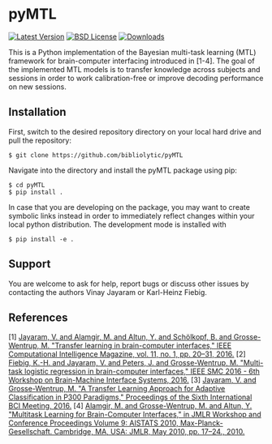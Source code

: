pyMTL
===================

[![Latest Version](http://img.shields.io/pypi/v/Markdown.svg)](http://pypi.python.org/pypi/Markdown)
[![BSD License](http://img.shields.io/badge/license-BSD-yellow.svg)](http://opensource.org/licenses/BSD-3-Clause)
[![Downloads](http://img.shields.io/pypi/dm/Markdown.svg)](https://pypi.python.org/pypi/Markdown#downloads)

This is a Python implementation of the Bayesian multi-task learning (MTL) framework for brain-computer interfacing introduced in [1-4]. The goal of the implemented MTL models is to transfer knowledge across subjects and sessions in order to work calibration-free or improve decoding performance on new sessions.

Installation
-------------
First, switch to the desired repository directory on your local hard drive and pull the repository:

    $ git clone https://github.com/bibliolytic/pyMTL

Navigate into the directory and install the pyMTL package using pip:

    $ cd pyMTL
    $ pip install .

In case that you are developing on the package, you may want to create symbolic links instead in order to immediately reflect changes within your local python distribution. The development mode is installed with

    $ pip install -e .


Support
-------

You are welcome to ask for help, report bugs or discuss other issues by contacting the authors Vinay Jayaram or Karl-Heinz Fiebig.

[mailing list]: http://lists.sourceforge.net/lists/listinfo/python-markdown-discuss
[bug tracker]: http://github.com/waylan/Python-Markdown/issues

References
-------------
[1] [Jayaram, V. and Alamgir, M. and Altun, Y. and Schölkopf, B. and Grosse-Wentrup, M. "Transfer learning in brain-computer interfaces," IEEE Computational Intelligence Magazine, vol. 11, no. 1, pp. 20–31, 2016.][ref_1]
[2] [Fiebig, K.-H. and Jayaram, V. and Peters, J. and Grosse-Wentrup, M. "Multi-task logistic regression in brain-computer interfaces," IEEE SMC 2016 - 6th Workshop on Brain-Machine Interface Systems, 2016.][ref_2]
[3] [Jayaram, V. and Grosse-Wentrup, M. "A Transfer Learning Approach for Adaptive Classification in P300 Paradigms," Proceedings of the Sixth International BCI Meeting, 2016.][ref_3]
[4] [Alamgir, M. and Grosse-Wentrup, M. and Altun, Y. "Multitask Learning for Brain-Computer Interfaces," in JMLR Workshop and Conference Proceedings Volume 9: AISTATS 2010, Max-Planck-Gesellschaft. Cambridge, MA, USA: JMLR, May 2010, pp. 17–24., 2010.][ref_4]

[ref_1]: https://ei.is.tuebingen.mpg.de/uploads_file/attachment/attachment/241/Jayaram-etal-2015.pdf
[ref_2]: https://ei.is.tuebingen.mpg.de/publications/fiejaypetgro16
[ref_3]: https://ei.is.tuebingen.mpg.de/publications/jaygro16
[ref_4]: http://www.jmlr.org/proceedings/papers/v9/alamgir10a/alamgir10a.pdf